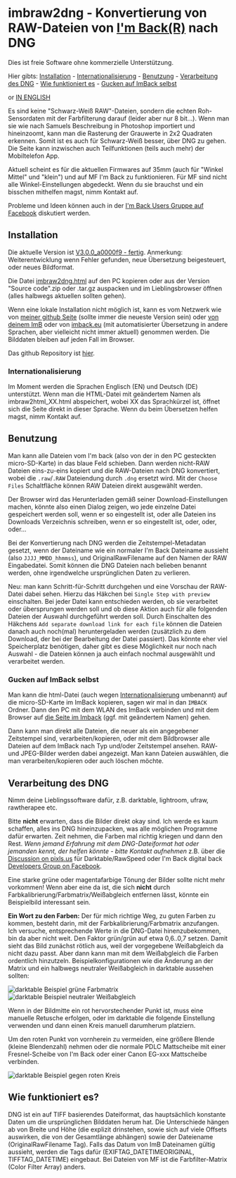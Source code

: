 # imbraw2dng - Konvertierung von RAW-Dateien von [I'm Back(R)](https://imback.eu) nach DNG

Dies ist freie Software ohne kommerzielle Unterstützung.

Hier gibts: [Installation](#installation) - [Internationalisierung](#internationalisierung) - [Benutzung](#benutzung) - [Verarbeitung des DNG](#verarbeitung-des-dng) - [Wie funktioniert es](#wie-funktioniert-es) - [Gucken auf ImBack selbst](#gucken-auf-imback-selbst)

or [IN ENGLISH](https://shyrodgau.github.io/imbraw2dng/)

Es sind keine "Schwarz-Weiß RAW"-Dateien, sondern die echten Roh-Sensordaten mit der Farbfilterung darauf (leider aber nur 8 bit...). Wenn man sie wie nach Samuels Beschreibung in Photoshop importiert und hineinzoomt, kann man die Rasterung der Grauwerte in 2x2 Quadraten erkennen. Somit ist es auch für Schwarz-Weiß besser, über DNG zu gehen. Die Seite kann inzwischen auch Teilfunktionen (teils auch mehr) der Mobiltelefon App.

Aktuell scheint es für die aktuellen Firmwares auf 35mm (auch für "Winkel Mittel" und "klein") und auf MF I'm Back zu funktionieren. Für MF sind nicht alle Winkel-Einstellungen abgedeckt. Wenn du sie brauchst und ein bisschen mithelfen magst, nimm Kontakt auf.

Probleme und Ideen können auch in der [I'm Back Users Gruppe auf Facebook](https://www.facebook.com/groups/1212628099691211) diskutiert werden.

## Installation

Die aktuelle Version ist [V3.0.0_a0000f9 - fertig](https://github.com/shyrodgau/imbraw2dng/releases/tag/V3.0.0_a0000f9). Anmerkung: Weiterentwicklung wenn Fehler gefunden, neue Übersetzung beigesteuert, oder neues Bildformat.

Die Datei [imbraw2dng.html](https://github.com/shyrodgau/imbraw2dng/raw/master/imbraw2dng.html) auf den PC kopieren oder aus der Version "Source code".zip oder .tar.gz auspacken und im Lieblingsbrowser öffnen (alles halbwegs aktuellen sollten gehen).

Wenn eine lokale Installation nicht möglich ist, kann es vom Netzwerk wie von [meiner github Seite](https://shyrodgau.github.io/imbraw2dng/imbraw2dng_de.html) (sollte immer die neueste Version sein) oder [von deinem ImB](#gucken-auf-imback-selbst) oder von [imback.eu](https://imback.eu/home/im-back-raw-dng-converter-ib35/) (mit automatisierter Übersetzung in andere Sprachen, aber vielleicht nicht immer aktuell) genommen werden. Die Bilddaten bleiben auf jeden Fall im Browser.

Das github Repository ist [hier](https://github.com/shyrodgau/imbraw2dng).

### Internationalisierung

Im Moment werden die Sprachen Englisch (EN) und Deutsch (DE) unterstützt. Wenn man die HTML-Datei mit geändertem Namen als imbraw2html_XX.html abspeichert, wobei XX das Sprachkürzel ist, öffnet sich die Seite direkt in dieser Sprache. Wenn du beim Übersetzen helfen magst, nimm Kontakt auf.

## Benutzung

Man kann alle Dateien vom I'm back (also von der in den PC gesteckten micro-SD-Karte) in das blaue Feld schieben. Dann werden nicht-RAW Dateien eins-zu-eins kopiert und die RAW-Dateien nach DNG konvertiert, wobei die `.raw`/`.RAW` Dateiendung durch `.dng` ersetzt wird. Mit der `Choose Files` Schaltfläche können RAW Dateien direkt ausgewählt werden. 

Der Browser wird das Herunterladen gemäß seiner Download-Einstellungen machen, könnte also einen Dialog zeigen, wo jede einzelne Datei gespeichert werden soll, wenn er so eingestellt ist, oder alle Dateien ins Downloads Verzeichnis schreiben, wenn er so eingestellt ist, oder, oder, oder...

Bei der Konvertierung nach DNG werden die Zeitstempel-Metadatan gesetzt, wenn der Dateiname wie ein normaler I'm Back Dateiname aussieht (also `JJJJ_MMDD_hhmmss`), und OriginalRawFilename auf den Namen der RAW Eingabedatei. Somit können die DNG Dateien nach belieben benannt werden, ohne irgendwelche ursprünglichen Daten zu verlieren.

Neu: man kann Schritt-für-Schritt durchgehen und eine Vorschau der RAW-Datei dabei sehen. Hierzu das Häkchen bei `Single Step with preview` einschalten. Bei jeder Datei kann entschieden werden, ob sie verarbeitet oder übersprungen werden soll und ob diese Aktion auch für alle folgenden Dateien der Auswahl durchgeführt werden soll. Durch Einschalten des Häkchens `Add separate download link for each file` können die Dateien danach auch noch(mal) heruntergeladen werden (zusätzlich zu dem Download, der bei der Bearbeitung der Datei passiert). Das könnte eher viel Speicherplatz benötigen, daher gibt es diese Möglichkeit nur noch nach Auswahl - die Dateien können ja auch einfach nochmal ausgewählt und verarbeitet werden.


### Gucken auf ImBack selbst

Man kann die html-Datei (auch wegen [Internationalisierung](#internationalisierung) umbenannt) auf die micro-SD-Karte im ImBack kopieren, sagen wir mal in dan `IMBACK` Ordner. Dann den PC mit dem WLAN des ImBack verbinden und mit dem Browser auf [die Seite im Imback](http://192.168.1.254/IMBACK/imbraw2dng.html) (ggf. mit geändertem Namen) gehen.

Dann kann man direkt alle Dateien, die neuer als ein angegebener Zeitstempel sind, verarbeiten/kopieren, oder mit dem Bildbrowser alle Dateien auf dem ImBack nach Typ und/oder Zeitstempel ansehen. RAW- und JPEG-Bilder werden dabei angezeigt. Man kann Dateien auswählen, die man verarbeiten/kopieren oder auch löschen möchte.

## Verarbeitung des DNG

Nimm deine Lieblingssoftware dafür, z.B. darktable, lightroom, ufraw, rawtherapee etc.

Bitte **nicht** erwarten, dass die Bilder direkt okay sind. Ich werde es kaum  schaffen, alles ins DNG hineinzupacken, was alle möglichen Programme dafür erwarten. Zeit nehmen, die Farben mal richtig kriegen und dann den Rest. *Wenn jemand Erfahrung mit dem DNG-Dateiformat hat oder jemanden kennt, der helfen könnte - bitte Kontakt aufnehmen* z.B. über die [Discussion on pixls.us](https://discuss.pixls.us/t/converting-plain-raw-from-imback-to-dng/) für Darktable/RawSpeed oder I'm Back digital back [Developers Group on Facebook](https://www.facebook.com/groups/2812057398929350).

Eine starke grüne oder magentafarbige Tönung der Bilder sollte nicht mehr vorkommen! Wenn aber eine da ist, die sich **nicht** durch Farbkalibrierung/Farbmatrix/Weißabgleich entfernen lässt, könnte ein Beispielbild interessant sein.

**Ein Wort zu den Farben:** Der für mich richtige Weg, zu guten Farben zu kommen, besteht darin, mit der Farbkalibrierung/Farbmatrix anzufangen. Ich versuche, entsprechende Werte in die DNG-Datei hinenzubekommen, bin da aber nicht weit. Den Faktor grün/grün auf etwa 0,6..0,7 setzen. Damit sieht das Bild zunächst rötlich aus, weil der vorgegebene Weißabgleich da nicht dazu passt. Aber dann kann man mit dem Weißabgleich die Farben ordentlich hinzutzeln.  Beispielkonfigurationen wie die Änderung an der Matrix und ein halbwegs neutraler Weißabgleich in darktable aussehen sollten:

![darktable Beispiel grüne Farbmatrix](https://shyrodgau.github.io/imbraw2dng/helpstuff/darktable_color_calib_ok.png "darktable Beispiel grüne Farbmatrix") 
![darktable Beispiel neutraler Weißabgleich ](https://shyrodgau.github.io/imbraw2dng/helpstuff/darktable_neutral_white_balance.png "darktable Beispiel neutraler Weißabgleich")

Wenn in der Bildmitte ein rot hervorstechender Punkt ist, muss eine manuelle Retusche erfolgen, oder im darktable die folgende Einstellung verwenden und dann einen Kreis manuell darumherum platziern.

Um den roten Punkt von vornherein zu vermeiden, eine größere Blende (kleine Blendenzahl) nehmen oder die normale PDLC Mattscheibe mit einer Fresnel-Scheibe von I'm Back oder einer Canon EG-xxx Mattscheibe verbinden.

![darktable Beispiel gegen roten Kreis](https://shyrodgau.github.io/imbraw2dng/helpstuff/darktable_redcircle.png "darktable Beispiel gegen roten Kreis")

## Wie funktioniert es?

DNG ist ein auf TIFF basierendes Dateiformat, das hauptsächlich konstante Daten um die ursprünglichen Bilddaten herum hat. Die Unterschiede hängen ab von Breite und Höhe (die explizit drinstehen, sowie sich auf viele Offsets auswirken, die von der Gesamtlänge abhängen) sowie der Dateiename (OriginalRawFilename Tag). Falls das Datum von ImB Dateinamen gültig aussieht, werden die Tags dafür (EXIFTAG_DATETIMEORIGINAL, TIFFTAG_DATETIME) eingebaut. Bei Dateien von MF ist die Farbfilter-Matrix (Color Filter Array) anders.
